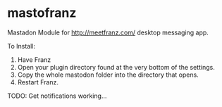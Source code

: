 # mastofranz
Mastadon Module for http://meetfranz.com/ desktop messaging app.

To Install:
1. Have Franz
2. Open your plugin directory found at the very bottom of the settings.
3. Copy the whole mastodon folder into the directory that opens.
4. Restart Franz.

TODO: Get notifications working...
